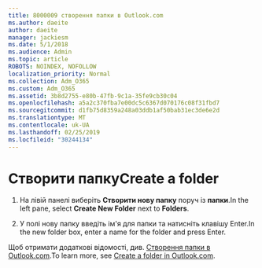 ```yaml
---
title: 8000009 створення папки в Outlook.com
ms.author: daeite
author: daeite
manager: jackiesm
ms.date: 5/1/2018
ms.audience: Admin
ms.topic: article
ROBOTS: NOINDEX, NOFOLLOW
localization_priority: Normal
ms.collection: Adm_O365
ms.custom: Adm_O365
ms.assetid: 3b8d2755-e80b-47fb-9c1a-35fe9cb30c04
ms.openlocfilehash: a5a2c370fba7e00dc5c6367d070176c08f31fbd7
ms.sourcegitcommit: d1fb75d8359a248a03ddb1af50bab31ec3de6e2d
ms.translationtype: MT
ms.contentlocale: uk-UA
ms.lasthandoff: 02/25/2019
ms.locfileid: "30244134"
---
```

# <a name="create-a-folder"></a><span data-ttu-id="8e3c2-102">Створити папку</span><span class="sxs-lookup"><span data-stu-id="8e3c2-102">Create a folder</span></span>

1. <span data-ttu-id="8e3c2-103">На лівій панелі виберіть **Створити нову папку** поруч із **папки**.</span><span class="sxs-lookup"><span data-stu-id="8e3c2-103">In the left pane, select **Create New Folder** next to **Folders**.</span></span> 
    
2. <span data-ttu-id="8e3c2-104">У полі нову папку введіть ім'я для папки та натисніть клавішу Enter.</span><span class="sxs-lookup"><span data-stu-id="8e3c2-104">In the new folder box, enter a name for the folder and press Enter.</span></span>
    
<span data-ttu-id="8e3c2-105">Щоб отримати додаткові відомості, див. [Створення папки в Outlook.com](https://go.microsoft.com/fwlink/p/?linkid=873114).</span><span class="sxs-lookup"><span data-stu-id="8e3c2-105">To learn more, see [Create a folder in Outlook.com](https://go.microsoft.com/fwlink/p/?linkid=873114).</span></span>
  


